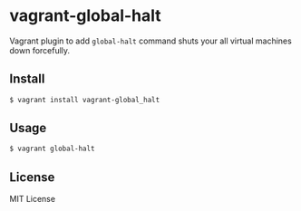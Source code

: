 # vagrant-global-halt
Vagrant plugin to add `global-halt` command shuts your all virtual machines down forcefully.

## Install
```bash
$ vagrant install vagrant-global_halt
```

## Usage
```bash
$ vagrant global-halt
```

## License
MIT License

